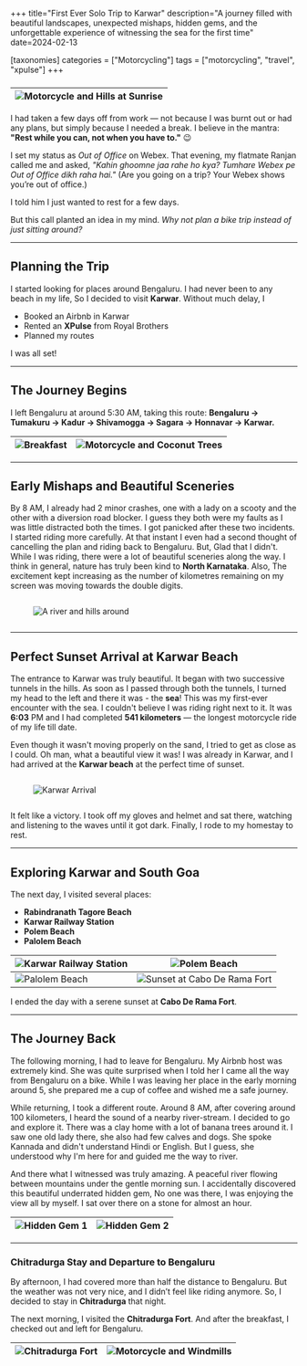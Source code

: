 +++
title="First Ever Solo Trip to Karwar"
description="A journey filled with beautiful landscapes, unexpected mishaps, hidden gems, and the unforgettable experience of witnessing the sea for the first time"
date=2024-02-13

[taxonomies]
categories = ["Motorcycling"]
tags = ["motorcycling", "travel", "xpulse"]
+++

###
| ![Motorcycle and Hills at Sunrise](/images/posts/first-solo-trip-to-karwar-20240213/01_MotorcycleHillsAndMorningSun.jpg) |
|--------------------------------------------------------------------------------------------------|

I had taken a few days off from work — not because I was burnt out or had any plans, but simply because I needed a break. I believe in the mantra:
**"Rest while you can, not when you have to."** 😉

I set my status as *Out of Office* on Webex. That evening, my flatmate Ranjan called me and asked,
*"Kahin ghoomne jaa rahe ho kya? Tumhare Webex pe Out of Office dikh raha hai."*
(Are you going on a trip? Your Webex shows you’re out of office.)

I told him I just wanted to rest for a few days.

But this call planted an idea in my mind. *Why not plan a bike trip instead of just sitting around?*

---

## Planning the Trip

I started looking for places around Bengaluru. I had never been to any beach in my life, So I decided to visit **Karwar**. Without much delay, I
- Booked an Airbnb in Karwar
- Rented an **XPulse** from Royal Brothers
- Planned my routes

I was all set!

---

## The Journey Begins

I left Bengaluru at around 5:30 AM, taking this route:
**Bengaluru → Tumakuru → Kadur → Shivamogga → Sagara → Honnavar → Karwar.**

| ![Breakfast](/images/posts/first-solo-trip-to-karwar-20240213/02_Breakfast.jpg) | ![Motorcycle and Coconut Trees](/images/posts/first-solo-trip-to-karwar-20240213/03_MotorcycleAndCoconutTrees.jpg) |
|-------------------------------------------------------------------------------|-----------------------------------------------------------------------------------------------|

---

## Early Mishaps and Beautiful Sceneries
By 8 AM, I already had 2 minor crashes, one with a lady on a scooty and the other with a diversion road blocker.
I guess they both were my faults as I was little distracted both the times. I got panicked after these two incidents.
I started riding more carefully. At that instant I even had a second thought of cancelling the plan and riding back to Bengaluru.
But, Glad that I didn't. While I was riding, there were a lot of beautiful sceneries along the way.
I think in general, nature has truly been kind to **North Karnataka**.
Also, The excitement kept increasing as the number of kilometres remaining on my screen was moving towards the double digits.

<div class="columns">
  <div class="column is-12">
    <figure class="image is-16by9">
      <img src="/images/posts/first-solo-trip-to-karwar-20240213/04_ARiverAndHillsAround.jpg" alt="A river and hills around">
    </figure>
  </div>
</div>

---

## Perfect Sunset Arrival at Karwar Beach
The entrance to Karwar was truly beautiful. It began with two successive tunnels in the hills. As soon as I passed through both the tunnels, I turned my head to the left and there it was - the **sea**!
This was my first-ever encounter with the sea. I couldn't believe I was riding right next to it. It was **6:03** PM and I had completed **541 kilometers** — the longest motorcycle ride of my life till date.

Even though it wasn't moving properly on the sand, I tried to get as close as I could. Oh man, what a beautiful view it was! I was already in Karwar, and I had arrived at the **Karwar beach** at the perfect time of sunset.

<div class="columns">
  <div class="column is-12">
    <figure class="image is-16by9">
      <img src="/images/posts/first-solo-trip-to-karwar-20240213/05_KarwarArrival.gif" alt="Karwar Arrival">
    </figure>
  </div>
</div>

It felt like a victory. I took off my gloves and helmet and sat there, watching and listening to the waves until it got dark.
Finally, I rode to my homestay to rest.

---

## Exploring Karwar and South Goa

The next day, I visited several places:  
- **Rabindranath Tagore Beach**
- **Karwar Railway Station**
- **Polem Beach**
- **Palolem Beach**

| ![Karwar Railway Station](/images/posts/first-solo-trip-to-karwar-20240213/06_KarwarRailwayStation.jpeg) | ![Polem Beach](/images/posts/first-solo-trip-to-karwar-20240213/07_PolemBeach.jpg)             |
|-------------------------------------------------------------------------------------------|--------------------------------------------------------------------------------------------|
| ![Palolem Beach](/images/posts/first-solo-trip-to-karwar-20240213/08_PalolemBeach.jpg)          | ![Sunset at Cabo De Rama Fort](/images/posts/first-solo-trip-to-karwar-20240213/09_SunsetAtCaboDeRamaFort.jpg) |

I ended the day with a serene sunset at **Cabo De Rama Fort**.

---

## The Journey Back

The following morning, I had to leave for Bengaluru. My Airbnb host was extremely kind. She was quite surprised when I told her I came all the way from Bengaluru on a bike. While I was leaving her place in the early morning around 5, she prepared me a cup of coffee and wished me a safe journey.

While returning, I took a different route. Around 8 AM, after covering around 100 kilometers, I heard the sound of a nearby  river-stream.  I decided to go and explore it.
There was a clay home with a lot of banana trees around it. I saw one old lady there, she also had few calves and dogs. She spoke Kannada and didn't understand Hindi or English. But I guess, she understood why I'm here for and guided me the way to river.

And there what I witnessed was truly amazing. A peaceful river flowing between mountains under the gentle morning sun. I accidentally discovered this beautiful underrated hidden gem, No one was there, I was enjoying the view all by myself. I sat over there on a stone for almost an hour.

| ![Hidden Gem 1](/images/posts/first-solo-trip-to-karwar-20240213/10_HiddenGem1.jpeg) | ![Hidden Gem 2](/images/posts/first-solo-trip-to-karwar-20240213/11_HiddenGem2.jpg) |
|---------------------------------------------------------------------------------|--------------------------------------------------------------------------------|

---

### Chitradurga Stay and Departure to Bengaluru

By afternoon, I had covered more than half the distance to Bengaluru. But the weather was not very nice, and I didn’t feel like riding anymore. So, I decided to stay in **Chitradurga** that night.

The next morning, I visited the **Chitradurga Fort**. And after the breakfast, I checked out and left for Bengaluru.


| ![Chitradurga Fort](/images/posts/first-solo-trip-to-karwar-20240213/12_ChitradurgaFort.jpg) | ![Motorcycle and Windmills](/images/posts/first-solo-trip-to-karwar-20240213/13_MotorcycleAndWindMills.jpg) |
|-------------------------------------------------------------------------------------|--------------------------------------------------------------------------------------------|
